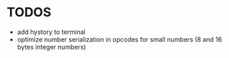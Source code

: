 # TODOS

- add hystory to terminal
- optimize number serialization in opcodes for small numbers (8 and 16 bytes integer numbers)
